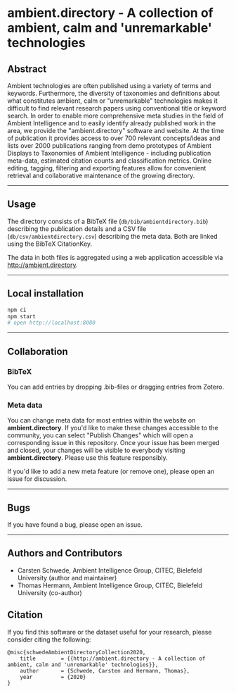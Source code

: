 # ambient.directory - A collection of ambient, calm and 'unremarkable' technologies


## Abstract
Ambient technologies are often published using a variety of terms and keywords. Furthermore, the diversity of taxonomies and definitions about what constitutes ambient, calm or "unremarkable" technologies makes it difficult to find relevant research papers using conventional title or keyword search. In order to enable more comprehensive meta studies in the field of Ambient Intelligence and to easily identify already published work in the area, we provide the "ambient.directory" software and website. At the time of publication it provides access to over 700 relevant concepts/ideas and lists over 2000 publications ranging from demo prototypes of Ambient Displays to Taxonomies of Ambient Intelligence - including publication meta-data, estimated citation counts and classification metrics. Online editing, tagging, filtering and exporting features allow for convenient retrieval and collaborative maintenance of the growing directory.

*****

## Usage

The directory consists of a BibTeX file (`db/bib/ambientdirectory.bib`) describing the publication details and a CSV file (`db/csv/ambientdirectory.csv`) describing the meta data.
Both are linked using the BibTeX CitationKey.

The data in both files is aggregated using a web application accessible via http://ambient.directory.

*****

## Local installation
```sh
npm ci
npm start
# open http://localhost:8080
```

*****

## Collaboration

### BibTeX
You can add entries by dropping .bib-files or dragging entries from Zotero.

### Meta data
You can change meta data for most entries within the website on **ambient.directory**. If you'd like to make these changes accessible to the community, you can select "Publish Changes" which will open a corresponding issue in this repository.
Once your issue has been merged and closed, your changes will be visible to everybody visiting **ambient.directory**. Please use this feature responsibly.

If you'd like to add a new meta feature (or remove one), please open an issue for discussion.

*****

## Bugs
If you have found a bug, please open an issue.

*****

## Authors and Contributors
- Carsten Schwede, Ambient Intelligence Group, CITEC, Bielefeld University (author and maintainer)
- Thomas Hermann, Ambient Intelligence Group, CITEC, Bielefeld University (co-author)

## Citation

If you find this software or the dataset useful for your research, please consider citing the following:

```
@misc{schwedeAmbientDirectoryCollection2020,
	title        = {{http://ambient.directory - A collection of ambient, calm and 'unremarkable' technologies}},
	author       = {Schwede, Carsten and Hermann, Thomas},
	year         = {2020}
}
```
